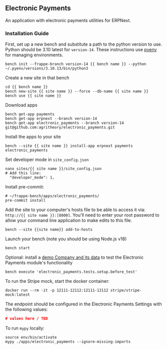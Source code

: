 ## Electronic Payments

An application with electronic payments utilities for ERPNext.

### Installation Guide

First, set up a new bench and substitute a path to the python version to use. Python should be 3.10 latest for `version-14`. These instructions use [pyenv](https://github.com/pyenv/pyenv) for managing environments.
```shell
bench init --frappe-branch version-14 {{ bench name }} --python ~/.pyenv/versions/3.10.13/bin/python3
```

Create a new site in that bench
```shell
cd {{ bench name }}
bench new-site {{ site name }} --force --db-name {{ site name }}
bench use {{ site name }}
```

Download apps
```shell
bench get-app payments
bench get-app erpnext --branch version-14
bench get-app electronic_payments --branch version-14 git@github.com:agritheory/electronic_payments.git 
```

Install the apps to your site
```shell
bench --site {{ site name }} install-app erpnext payments electronic_payments
```

Set developer mode in `site_config.json`
```shell
nano sites/{{ site name }}/site_config.json
# Add this line:
  "developer_mode": 1,

```
Install pre-commit:
```shell
# ~/frappe-bench/apps/electronic_payments/
pre-commit install
```

Add the site to your computer's hosts file to be able to access it via: `http://{{ site name }}:[8000]`. You'll need to enter your root password to allow your command line application to make edits to this file.
```shell
bench --site {{site name}} add-to-hosts
```

Launch your bench (note you should be using Node.js v18)
```shell
bench start
```

Optional: install a [demo Company and its data](./exampledata.md) to test the Electronic Payments module's functionality
```shell
bench execute 'electronic_payments.tests.setup.before_test'
```

To run the Stripe mock, start the docker container:
```shell
docker run --rm -it -p 12111-12112:12111-12112 stripe/stripe-mock:latest
```
The endpoint should be configured in the Electronic Payments Settings with the following values:
```json
# values here / TBD
```

To run `mypy` locally:
```shell
source env/bin/activate
mypy ./apps/electronic_payments --ignore-missing-imports
```